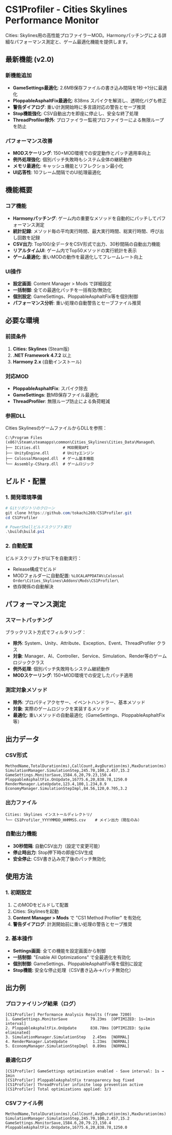 # CS1Profiler - Cities Skylines Performance Monitor

Cities: Skylines用の高性能プロファイラーMOD。Harmonyパッチングによる詳細なパフォーマンス測定と、ゲーム最適化機能を提供します。

## 最新機能 (v2.0)

### 新機能追加
- **GameSettings最適化**: 2.6MB保存ファイルの書き込み間隔を1秒→1分に最適化
- **PloppableAsphaltFix最適化**: 838ms スパイクを解消し、透明化バグも修正
- **警告ダイアログ**: 重い計測開始時に多言語対応の警告とセーブ推奨
- **Stop機能強化**: CSV自動出力を即座に停止し、安全な終了処理
- **ThreadProfiler除外**: プロファイラー監視プロファイラーによる無限ループを防止

### パフォーマンス改善
- **MODスケーリング**: 150+MOD環境での安定動作とパッチ適用率向上
- **例外処理強化**: 個別パッチ失敗時もシステム全体の継続動作
- **メモリ最適化**: キャッシュ機能とリフレクション最小化
- **UI応答性**: 10フレーム間隔でのUI処理最適化

## 機能概要

### コア機能
- **Harmonyパッチング**: ゲーム内の重要なメソッドを自動的にパッチしてパフォーマンス測定
- **統計記録**: メソッド毎の平均実行時間、最大実行時間、総実行時間、呼び出し回数を記録
- **CSV出力**: Top100/全データをCSV形式で出力、30秒間隔の自動出力機能
- **リアルタイムUI**: ゲーム内でTop50メソッドの実行統計を表示
- **ゲーム最適化**: 重いMODの動作を最適化してフレームレート向上

### UI操作
- **設定画面**: Content Manager > Mods で詳細設定
- **一括制御**: 全ての最適化パッチを一括有効/無効化
- **個別設定**: GameSettings、PloppableAsphaltFix等を個別制御
- **パフォーマンス分析**: 重い処理の自動警告とセーブファイル推奨

## 必要な環境

### 前提条件
1. **Cities: Skylines** (Steam版)
2. **.NET Framework 4.7.2** 以上
3. **Harmony 2.x** (自動インストール)

### 対応MOD
- **PloppableAsphaltFix**: スパイク除去
- **GameSettings**: 数MB保存ファイル最適化
- **ThreadProfiler**: 無限ループ防止による負荷軽減

### 参照DLL
Cities SkylinesのゲームファイルからDLLを参照：
```
C:\Program Files (x86)\Steam\steamapps\common\Cities_Skylines\Cities_Data\Managed\
├── ICities.dll          # MOD開発API
├── UnityEngine.dll      # Unityエンジン
├── ColossalManaged.dll  # ゲーム基本機能
└── Assembly-CSharp.dll  # ゲームロジック
```

## ビルド・配置

### 1. 開発環境準備
```powershell
# Gitリポジトリのクローン
git clone https://github.com/tokachi269/CS1Profiler.git
cd CS1Profiler

# PowerShellビルドスクリプト実行
.\build\build.ps1
```

### 2. 自動配置
ビルドスクリプトが以下を自動実行：
- Release構成でビルド
- MODフォルダーに自動配置: `%LOCALAPPDATA%\Colossal Order\Cities_Skylines\Addons\Mods\CS1Profiler\`
- 依存関係の自動解決

## パフォーマンス測定

### スマートパッチング
ブラックリスト方式でフィルタリング：
- **除外**: System、Unity、Attribute、Exception、Event、ThreadProfiler クラス
- **対象**: Manager、AI、Controller、Service、Simulation、Render等のゲームロジッククラス
- **例外処理**: 個別パッチ失敗時もシステム継続動作
- **MODスケーリング**: 150+MOD環境での安定したパッチ適用

### 測定対象メソッド
- **除外**: プロパティアクセサー、イベントハンドラー、基本メソッド
- **対象**: 実際のゲームロジックを実装するメソッド
- **最適化**: 重いメソッドの自動最適化（GameSettings、PloppableAsphaltFix等）

## 出力データ

### CSV形式
```csv
MethodName,TotalDuration(ms),CallCount,AvgDuration(ms),MaxDuration(ms)
SimulationManager.SimulationStep,245.70,100,2.457,15.2
GameSettings.MonitorSave,1584.6,20,79.23,150.4
PloppableAsphaltFix.OnUpdate,16775.6,20,838.78,1250.0
RenderManager.LateUpdate,123.4,100,1.234,8.9
EconomyManager.SimulationStepImpl,84.56,120,0.705,3.2
```

### 出力ファイル
```
Cities: Skylines インストールディレクトリ/
└── CS1Profiler_YYYYMMDD_HHMMSS.csv    # メイン出力（現在のみ）
```

### 自動出力機能
- **30秒間隔**: 自動CSV出力（設定で変更可能）
- **停止時出力**: Stop押下時の即座CSV生成
- **安全停止**: CSV書き込み完了後のパッチ無効化

## 使用方法

### 1. 初期設定
1. このMODをビルドして配置
2. Cities: Skylinesを起動
3. **Content Manager > Mods** で "CS1 Method Profiler" を有効化
4. **警告ダイアログ**: 計測開始前に重い処理の警告とセーブ推奨

### 2. 基本操作
- **Settings画面**: 全ての機能を設定画面から制御
- **一括制御**: "Enable All Optimizations" で全最適化を有効化
- **個別制御**: GameSettings、PloppableAsphaltFix等を個別に設定
- **Stop機能**: 安全な停止処理（CSV書き込み→パッチ無効化）

## 出力例

### プロファイリング結果（ログ）
```
[CS1Profiler] Performance Analysis Results (frame 7200)
1. GameSettings.MonitorSave          79.23ms  [OPTIMIZED: 1s→1min interval]
2. PloppableAsphaltFix.OnUpdate      838.78ms [OPTIMIZED: Spike eliminated]
3. SimulationManager.SimulationStep   2.45ms  [NORMAL]
4. RenderManager.LateUpdate           1.23ms  [NORMAL]
5. EconomyManager.SimulationStepImpl  0.89ms  [NORMAL]
```

### 最適化ログ
```
[CS1Profiler] GameSettings optimization enabled - Save interval: 1s → 1min
[CS1Profiler] PloppableAsphaltFix transparency bug fixed
[CS1Profiler] ThreadProfiler infinite loop prevention active
[CS1Profiler] Total optimizations applied: 3/3
```

### CSVファイル例
```csv
MethodName,TotalDuration(ms),CallCount,AvgDuration(ms),MaxDuration(ms)
SimulationManager.SimulationStep,245.70,100,2.457,15.2
GameSettings.MonitorSave,1584.6,20,79.23,150.4
PloppableAsphaltFix.OnUpdate,16775.6,20,838.78,1250.0
```